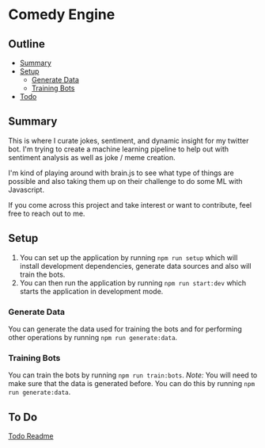 # Comedy Engine

## Outline
- [Summary](#summary)
- [Setup](#setup)
    - [Generate Data](#generate-data)
    - [Training Bots](#training-bots)
- [Todo](#to-do)

## Summary
This is where I curate jokes, sentiment, and dynamic insight for my twitter bot. I'm trying to create a machine learning pipeline to help out with sentiment analysis as well as joke / meme creation. 

I'm kind of playing around with brain.js to see what type of things are possible and also taking them up on their challenge to do some ML with Javascript.

If you come across this project and take interest or want to contribute, feel free to reach out to me.

## Setup
1. You can set up the application by running ```npm run setup``` which will install development dependencies, generate data sources and also will train the bots.
2. You can then run the application by running ```npm run start:dev``` which starts the application in development mode.

### Generate Data
You can generate the data used for training the bots and for performing other operations by running ```npm run generate:data```.

### Training Bots
You can train the bots by running ```npm run train:bots```. *Note:* You will need to make sure that the data is generated before. You can do this by running ```npm run generate:data```.

## To Do
[Todo Readme](./TODO.md)
